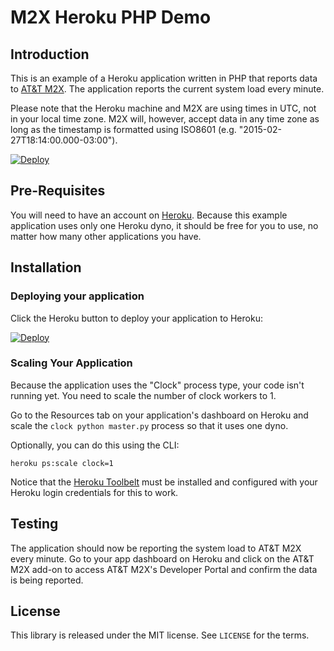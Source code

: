 # M2X Heroku PHP Demo


## Introduction

This is an example of a Heroku application written in PHP that reports data to [AT&T M2X](https://m2x.att.com). The application reports the current system load every minute.

Please note that the Heroku machine and M2X are using times in UTC, not in your local time zone. M2X will, however, accept data in any time zone as long as the timestamp is formatted using ISO8601 (e.g. "2015-02-27T18:14:00.000-03:00").

[![Deploy](https://www.herokucdn.com/deploy/button.png)](https://heroku.com/deploy)

## Pre-Requisites

You will need to have an account on [Heroku](https://www.heroku.com/). Because this example application uses only one Heroku dyno, it should be free for you to use, no matter how many other applications you have.

## Installation

### Deploying your application

Click the Heroku button to deploy your application to Heroku:

[![Deploy](https://www.herokucdn.com/deploy/button.png)](https://heroku.com/deploy)

### Scaling Your Application

Because the application uses the "Clock" process type, your code isn't running yet. You need to scale the number of clock workers to 1.

Go to the Resources tab on your application's dashboard on Heroku and scale the `clock python master.py` process so that it uses one dyno.

Optionally, you can do this using the CLI:

```
heroku ps:scale clock=1
```

Notice that the [Heroku Toolbelt](https://toolbelt.heroku.com/) must be installed and configured with your Heroku login credentials for this to work.

## Testing

The application should now be reporting the system load to AT&T M2X every minute. Go to your app dashboard on Heroku and click on the AT&T M2X add-on to access AT&T M2X's Developer Portal and confirm the data is being reported.

## License

This library is released under the MIT license. See ``LICENSE`` for the terms.

